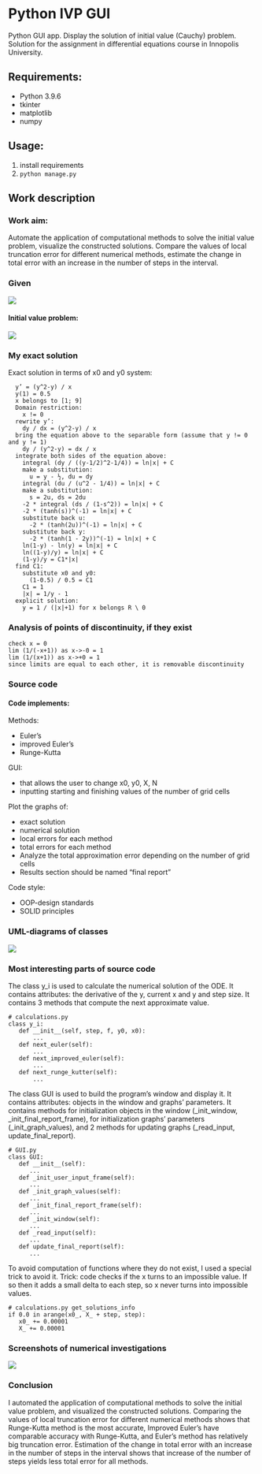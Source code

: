 # Python IVP GUI
Python GUI app. Display the solution of initial value (Cauchy) problem. Solution for the assignment in differential equations course in Innopolis University.

## Requirements:
- Python 3.9.6
- tkinter
- matplotlib
- numpy

## Usage:
1. install requirements
2. `python manage.py`

## Work description
### Work aim: 
Automate the application of computational methods to solve the initial value problem, visualize the constructed solutions. Compare the values of local truncation error for different numerical methods, estimate the change in total error with an increase in the number of steps in the interval.
### Given
![](https://habrastorage.org/webt/qg/b0/xs/qgb0xsa05s0wd-jkmosdzgdqmcs.png)

#### Initial value problem:
![](https://habrastorage.org/webt/cx/y_/tf/cxy_tftpk5dnrlgkygw1c0ocvd0.png)

### My exact solution
Exact solution in terms of x0 and y0
system:
```
  y’ = (y^2-y) / x
  y(1) = 0.5
  x belongs to [1; 9]
  Domain restriction: 
    x != 0
  rewrite y’:
    dy / dx = (y^2-y) / x
  bring the equation above to the separable form (assume that y != 0 and y != 1)
    dy / (y^2-y) = dx / x
  integrate both sides of the equation above:
    integral (dy / ((y-1/2)^2-1/4)) = ln|x| + C
    make a substitution:
      u = y - ½, du = dy
    integral (du / (u^2 - 1/4)) = ln|x| + C
    make a substitution:
      s = 2u, ds = 2du
    -2 * integral (ds / (1-s^2)) = ln|x| + C
    -2 * (tanh(s))^(-1) = ln|x| + C
    substitute back u:
      -2 * (tanh(2u))^(-1) = ln|x| + C
    substitute back y:
      -2 * (tanh(1 - 2y))^(-1) = ln|x| + C
    ln(1-y) - ln(y) = ln|x| + C
    ln((1-y)/y) = ln|x| + C
    (1-y)/y = C1*|x|
  find C1:
    substitute x0 and y0:
      (1-0.5) / 0.5 = C1
    C1 = 1
    |x| = 1/y - 1
  explicit solution:
    y = 1 / (|x|+1) for x belongs R \ 0
```
	
### Analysis of points of discontinuity, if they exist
```
check x = 0
lim (1/(-x+1)) as x->-0 = 1
lim (1/(x+1)) as x->+0 = 1
since limits are equal to each other, it is removable discontinuity
```

### Source code
#### Code implements:
Methods: 
- Euler’s
- improved Euler’s
- Runge-Kutta

GUI:
- that allows the user to change x0, y0, X, N
- inputting starting and finishing values of the number of grid cells

Plot the graphs of: 
- exact solution
- numerical solution
- local errors for each method
- total errors for each method
- Analyze the total approximation error depending on the number of grid cells
- Results section should be named “final report”

Code style:
- OOP-design standards
- SOLID principles

### UML-diagrams of classes
![](https://habrastorage.org/webt/ym/b1/wb/ymb1wbkgxsngn_g_urvnq80jsas.png)

### Most interesting parts of source code
The class y_i is used to calculate the numerical solution of the ODE. It contains attributes: the derivative of the y, current x and y and step size. It contains 3 methods that compute the next approximate value. 

```
# calculations.py
class y_i:
   def __init__(self, step, f, y0, x0):
       ...
   def next_euler(self):
       ...
   def next_improved_euler(self):
       ...
   def next_runge_kutter(self):
       ...
```

The class GUI is used to build the program’s window and display it. It contains attributes: objects in the window and graphs’ parameters. It contains methods for initialization objects in the window (_init_window, _init_final_report_frame), for initialization graphs’ parameters (_init_graph_values), and 2 methods for updating graphs (_read_input, update_final_report). 

```
# GUI.py
class GUI:
   def __init__(self):
      ...
   def _init_user_input_frame(self):
      ...
   def _init_graph_values(self):
      ...
   def _init_final_report_frame(self):
      ...
   def _init_window(self):
      ...
   def _read_input(self):
      ...
   def update_final_report(self):
      ...
```

To avoid computation of functions where they do not exist, I used a special trick to avoid it. Trick: code checks if the x turns to an impossible value. If so then it adds a small delta to each step, so x never turns into impossible values.

```
# calculations.py get_solutions_info
if 0.0 in arange(x0_, X_ + step, step):
   x0_ += 0.00001
   X_ += 0.00001
```
  
### Screenshots of numerical investigations
![](https://habrastorage.org/webt/e0/93/xh/e093xhfcxwvshlwgneb9hnxmsb0.png)

### Conclusion
I automated the application of computational methods to solve the initial value problem, and visualized the constructed solutions. Comparing the values of local truncation error for different numerical methods shows that Runge-Kutta method is the most accurate, Improved Euler’s have comparable accuracy with Runge-Kutta, and Euler’s method has relatively big truncation error. Estimation of the change in total error with an increase in the number of steps in the interval shows that increase of the number of steps yields less total error for all methods.
